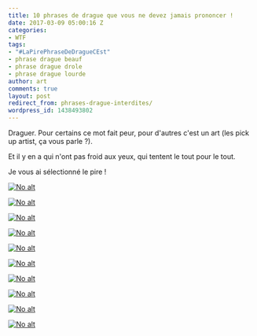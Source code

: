 ```yaml
---
title: 10 phrases de drague que vous ne devez jamais prononcer !
date: 2017-03-09 05:00:16 Z
categories:
- WTF
tags:
- "#LaPirePhraseDeDragueCEst"
- phrase drague beauf
- phrase drague drole
- phrase drague lourde
author: art
comments: true
layout: post
redirect_from: phrases-drague-interdites/
wordpress_id: 1438493802
---
```


Draguer. Pour certains ce mot fait peur, pour d'autres c'est un art (les pick up artist, ça vous parle ?).

Et il y en a qui n'ont pas froid aux yeux, qui tentent le tout pour le tout.

Je vous ai sélectionné le pire !<!-- more -->

<a href="https://irz.fr/recherche?q=001-google"><img alt="No alt" data-src="https://static.irz.fr/2017/03/001-google.png" src="https://static.irz.fr/thumb.php?size=<100&crop=0&src=https://static.irz.fr/2017/03/001-google.png" /></a>

<a href="https://irz.fr/recherche?q=002-le-plein"><img alt="No alt" data-src="https://static.irz.fr/2017/03/002-le-plein.png" src="https://static.irz.fr/thumb.php?size=<100&crop=0&src=https://static.irz.fr/2017/03/002-le-plein.png" /></a>

<a href="https://irz.fr/recherche?q=003-pires-phrases-de-drague-en-boite"><img alt="No alt" data-src="https://static.irz.fr/2017/03/003-pires-phrases-de-drague-en-boite.png" src="https://static.irz.fr/thumb.php?size=<100&crop=0&src=https://static.irz.fr/2017/03/003-pires-phrases-de-drague-en-boite.png" /></a>

<a href="https://irz.fr/recherche?q=004-pires-phrases-de-drague-burger"><img alt="No alt" data-src="https://static.irz.fr/2017/03/004-pires-phrases-de-drague-burger.png" src="https://static.irz.fr/thumb.php?size=<100&crop=0&src=https://static.irz.fr/2017/03/004-pires-phrases-de-drague-burger.png" /></a>

<a href="https://irz.fr/recherche?q=005-pires-phrases-de-drague-premier-regard-beauf"><img alt="No alt" data-src="https://static.irz.fr/2017/03/005-pires-phrases-de-drague-premier-regard-beauf.png" src="https://static.irz.fr/thumb.php?size=<100&crop=0&src=https://static.irz.fr/2017/03/005-pires-phrases-de-drague-premier-regard-beauf.png" /></a>

<a href="https://irz.fr/recherche?q=006-pires-phrases-de-drague-ghb-drole-beauf-2"><img alt="No alt" data-src="https://static.irz.fr/2017/03/006-pires-phrases-de-drague-ghb-drole-beauf-1.png" src="https://static.irz.fr/thumb.php?size=<100&crop=0&src=https://static.irz.fr/2017/03/006-pires-phrases-de-drague-ghb-drole-beauf-1.png" /></a>

<a href="https://irz.fr/recherche?q=007-pires-phrases-de-drague-juif-drole-beauf"><img alt="No alt" data-src="https://static.irz.fr/2017/03/007-pires-phrases-de-drague-juif-drole-beauf.png" src="https://static.irz.fr/thumb.php?size=<100&crop=0&src=https://static.irz.fr/2017/03/007-pires-phrases-de-drague-juif-drole-beauf.png" /></a>

<a href="https://irz.fr/recherche?q=008-pires-phrases-de-drague-william-arcahon-drole-beauf"><img alt="No alt" data-src="https://static.irz.fr/2017/03/008-pires-phrases-de-drague-william-arcahon-drole-beauf.png" src="https://static.irz.fr/thumb.php?size=<100&crop=0&src=https://static.irz.fr/2017/03/008-pires-phrases-de-drague-william-arcahon-drole-beauf.png" /></a>

<a href="https://irz.fr/recherche?q=009-pires-phrases-de-drague-grignoter-drole-beauf"><img alt="No alt" data-src="https://static.irz.fr/2017/03/009-pires-phrases-de-drague-grignoter-drole-beauf.png" src="https://static.irz.fr/thumb.php?size=<100&crop=0&src=https://static.irz.fr/2017/03/009-pires-phrases-de-drague-grignoter-drole-beauf.png" /></a>

<a href="https://irz.fr/recherche?q=010-pires-phrases-de-drague-capote-latex-drole-beauf-2"><img alt="No alt" data-src="https://static.irz.fr/2017/03/010-pires-phrases-de-drague-capote-latex-drole-beauf-1.png" src="https://static.irz.fr/thumb.php?size=<100&crop=0&src=https://static.irz.fr/2017/03/010-pires-phrases-de-drague-capote-latex-drole-beauf-1.png" /></a>
